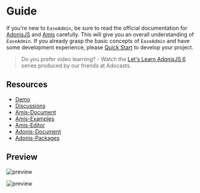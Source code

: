 # Guide

If you're new to `EaseAdmin`, be sure to read the official documentation for [AdonisJS](https://docs.adonisjs.com/guides/preface/introduction) and [Amis](https://baidu.github.io/amis/zh-CN/docs/index) carefully. This will give you an overall understanding of `EaseAdmin`. If you already grasp the basic concepts of `EaseAdmin` and have some development experience, please [Quick Start](./start/quickstart.md) to develop your project.

> Do you prefer video learning? - Watch the [Let's Learn AdonisJS 6](https://adocasts.com/series/lets-learn-adonisjs-6) series produced by our friends at Adocasts.


## Resources

* [Demo](https://demo.kmola.com/)
* [Discussions](https://github.com/easeadmin/core/discussions)
* [Amis-Document](https://baidu.github.io/amis/zh-CN/docs/index)
* [Amis-Examples](https://baidu.github.io/amis/examples/index)
* [Amis-Editor](https://aisuda.github.io/amis-editor-demo/)
* [Adonis-Document](https://docs.adonisjs.com/guides/preface/introduction)
* [Adonis-Packages](https://packages.adonisjs.com/)


## Preview

![preview](/cover.png)

![preview](/preview.jpg)
